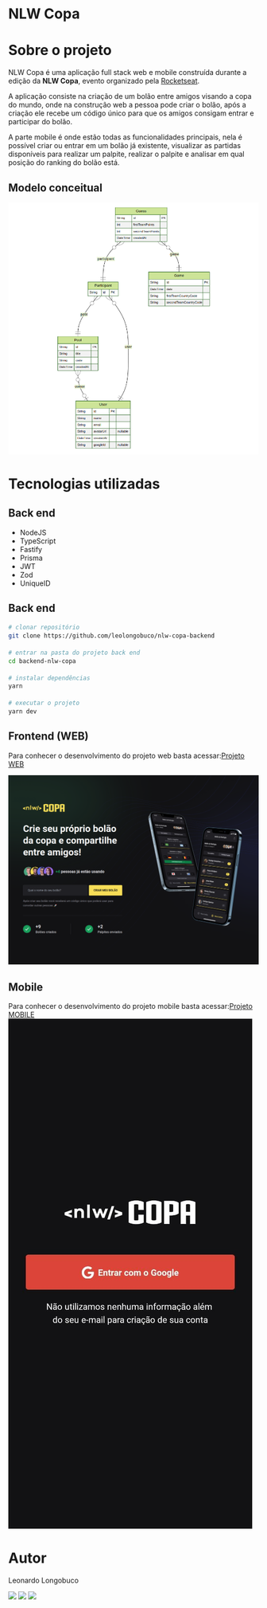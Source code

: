 # NLW Copa

# Sobre o projeto

NLW Copa é uma aplicação full stack web e mobile construída durante a edição da **NLW Copa**, evento organizado pela [Rocketseat](https://rocketseat.com.br "Site da Rocketseat").

A aplicação consiste na criação de um bolão entre amigos visando a copa do mundo, onde na construção web a pessoa pode criar o bolão, após a criação ele recebe um código único para que os amigos consigam entrar e participar do bolão.

A parte mobile é onde estão todas as funcionalidades principais, nela é possível criar ou entrar em um bolão já existente, visualizar as partidas disponíveis para realizar um palpite, realizar o palpite e analisar em qual posição do ranking do bolão está.

## Modelo conceitual

![Modelo Conceitual](https://github.com/leolongobuco/nlw-copa-backend/blob/main/github_assets/modelo-conceitual-db.png)

# Tecnologias utilizadas

## Back end

- NodeJS
- TypeScript
- Fastify
- Prisma
- JWT
- Zod
- UniqueID

## Back end

```bash
# clonar repositório
git clone https://github.com/leolongobuco/nlw-copa-backend

# entrar na pasta do projeto back end
cd backend-nlw-copa

# instalar dependências
yarn

# executar o projeto
yarn dev
```

## Frontend (WEB)

Para conhecer o desenvolvimento do projeto web basta acessar:[Projeto WEB](https://github.com/leolongobuco/nlw-copa-frontend-web "Projeto WEB NLW Copa")

![Frontend NLW Copa](https://github.com/leolongobuco/nlw-copa-backend/blob/main/github_assets/frontend-web.png)

## Mobile

Para conhecer o desenvolvimento do projeto mobile basta acessar:[Projeto MOBILE](https://github.com/leolongobuco/nlw-copa-frontend-mobile "Projeto Mobile NLW Copa")
![Mobile NLW Copa](https://github.com/leolongobuco/nlw-copa-backend/blob/main/github_assets/mobile-01.jpeg)

# Autor

Leonardo Longobuco

<div>
  <a href="https://www.linkedin.com/in/leonardo-longobuco-988237176/" target="_blank"
    ><img
      src="https://img.shields.io/badge/-LinkedIn-%230077B5?style=for-the-badge&logo=linkedin&logoColor=white"
      target="_blank"
  /></a>
  <a href="mailto:longobucoleonardo@gmail.com"
    ><img
      src="https://img.shields.io/badge/Gmail-D14836?style=for-the-badge&logo=gmail&logoColor=white"
      target="_blank"
  /></a> 
 <a href="https://app.rocketseat.com.br/me/leonardo-martins"
    ><img
      src="https://img.shields.io/badge/-ROCKETSEAT-blueviolet?style=for-the-badge"
      target="_blank"
  /></a> 
</div>
